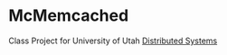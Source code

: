 # McMemcached
Class Project for University of Utah [Distributed Systems](http://www.cs.utah.edu/~stutsman/cs6963)

